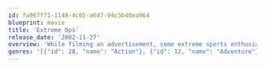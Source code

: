 ```yaml
---
id: fa967f71-1148-4c05-a647-94c5b40ea964
blueprint: movie
title: 'Extreme Ops'
release_date: '2002-11-27'
overview: 'While filming an advertisement, some extreme sports enthusiasts unwittingly stop a group of terrorists.'
genres: '[{"id": 28, "name": "Action"}, {"id": 12, "name": "Adventure"}, {"id": 18, "name": "Drama"}, {"id": 53, "name": "Thriller"}]'
---
```

